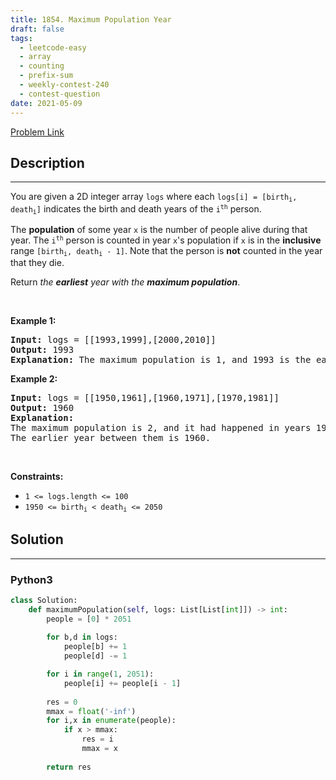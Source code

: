 ```yaml
---
title: 1854. Maximum Population Year
draft: false
tags: 
  - leetcode-easy
  - array
  - counting
  - prefix-sum
  - weekly-contest-240
  - contest-question
date: 2021-05-09
---
```


[Problem Link](https://leetcode.com/problems/maximum-population-year/)

## Description

---
<p>You are given a 2D integer array <code>logs</code> where each <code>logs[i] = [birth<sub>i</sub>, death<sub>i</sub>]</code> indicates the birth and death years of the <code>i<sup>th</sup></code> person.</p>

<p>The <strong>population</strong> of some year <code>x</code> is the number of people alive during that year. The <code>i<sup>th</sup></code> person is counted in year <code>x</code>&#39;s population if <code>x</code> is in the <strong>inclusive</strong> range <code>[birth<sub>i</sub>, death<sub>i</sub> - 1]</code>. Note that the person is <strong>not</strong> counted in the year that they die.</p>

<p>Return <em>the <strong>earliest</strong> year with the <strong>maximum population</strong></em>.</p>

<p>&nbsp;</p>
<p><strong class="example">Example 1:</strong></p>

<pre>
<strong>Input:</strong> logs = [[1993,1999],[2000,2010]]
<strong>Output:</strong> 1993
<strong>Explanation:</strong> The maximum population is 1, and 1993 is the earliest year with this population.
</pre>

<p><strong class="example">Example 2:</strong></p>

<pre>
<strong>Input:</strong> logs = [[1950,1961],[1960,1971],[1970,1981]]
<strong>Output:</strong> 1960
<strong>Explanation:</strong> 
The maximum population is 2, and it had happened in years 1960 and 1970.
The earlier year between them is 1960.</pre>

<p>&nbsp;</p>
<p><strong>Constraints:</strong></p>

<ul>
	<li><code>1 &lt;= logs.length &lt;= 100</code></li>
	<li><code>1950 &lt;= birth<sub>i</sub> &lt; death<sub>i</sub> &lt;= 2050</code></li>
</ul>


## Solution

---
### Python3
``` py title='maximum-population-year'
class Solution:
    def maximumPopulation(self, logs: List[List[int]]) -> int:
        people = [0] * 2051
        
        for b,d in logs:
            people[b] += 1
            people[d] -= 1

        for i in range(1, 2051):
            people[i] += people[i - 1]
            
        res = 0
        mmax = float('-inf')
        for i,x in enumerate(people):
            if x > mmax:
                res = i
                mmax = x
        
        return res
```

